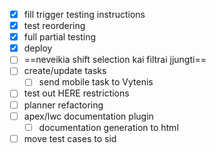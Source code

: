 - [x] fill trigger testing instructions
- [x] test reordering
- [x] full partial testing
- [x] deploy
- [ ] ==neveikia shift selection kai filtrai įjungti==
- [ ] create/update  tasks 
	- [ ] send mobile task to Vytenis
- [ ] test out HERE restrictions
- [ ] planner refactoring
- [ ] apex/lwc documentation plugin
	- [ ] documentation generation to html
- [ ] move test cases to sid
